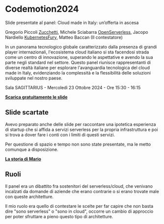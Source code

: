 # Codemotion2024

Slide presentate al panel: Cloud made in Italy: un’offerta in ascesa

Gregorio Piccoli [Zucchetti](https://www.zucchetti.it/),
Michele Sciabarra [OpenServerless](https://openserverless.apache.org/),
Jacopo Nardiello [KubernetesFury](https://docs.kubernetesfury.com/),
Matteo Baccan (Il contestatore)

In un panorama tecnologico globale caratterizzato dalla presenza di grandi player internazionali, l'ecosistema cloud italiano si sta facendosi strada come un centro di innovazione, superando le aspettative e avendo la sua parte negli standard nel settore. Questo panel riunisce rappresentanti di diverse realtà italiane per esplorare l'avanguardia tecnologica del cloud made in Italy, evidenziando la complessità e la flessibilità delle soluzioni sviluppate nel nostro paese.

Sala SAGITTARIUS - Mercoledì 23 Ottobre 2024 - Ore 15:30 - 16:15

__[Scarica gratuitamente le slide](https://raw.githubusercontent.com/matteobaccan/Codemotion2024/main/Cloud%20italiano.pptx)__

## Slide scartate

Avevo preparato anche delle slide per raccontare una ipotetica esperienza di startup che si affida a servizi serverless per la propria infrastruttura e poi si trova a dover fare i conti con i limiti di questi servizi.

Per questione di spazio e tempo non sono state presentate, ma le metto comunque a disposizione.

__[La storia di Mario](https://raw.githubusercontent.com/matteobaccan/Codemotion2024/main/LOdissea-Serverless-di-Mario-Una-Storia-di-Startup.pptx)__

## Ruoli

Il panel era un dibattito fra sostenitori del serverless/cloud, che venivano incalzati da domande di aziende che erano contrarie o si erano trovate male con queste architetture.

Il mio ruolo era quello di contestare le scelte per far capire che non basta dire "sono serverless" o "sono in cloud", occorre un cambio di approccio per poter sfruttare a pieno questo tipo di architetture.
